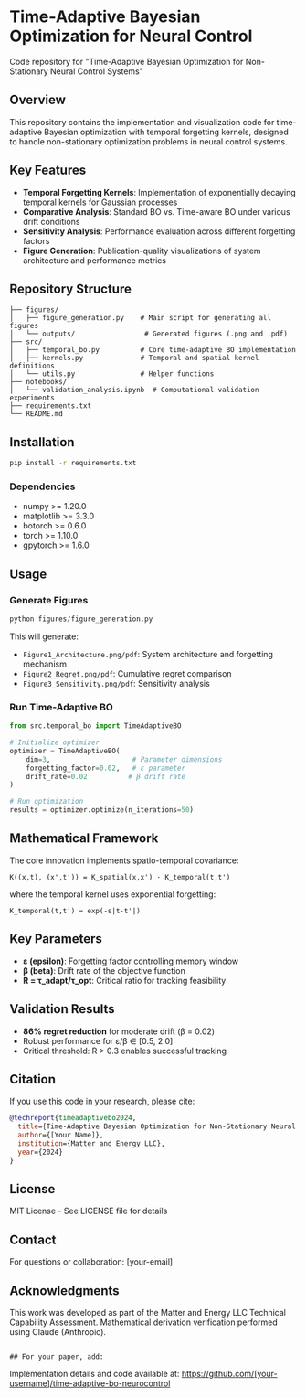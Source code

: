 # Time-Adaptive Bayesian Optimization for Neural Control
Code repository for "Time-Adaptive Bayesian Optimization for Non-Stationary Neural Control Systems" 

## Overview

This repository contains the implementation and visualization code for time-adaptive Bayesian optimization with temporal forgetting kernels, designed to handle non-stationary optimization problems in neural control systems.

## Key Features

- **Temporal Forgetting Kernels**: Implementation of exponentially decaying temporal kernels for Gaussian processes
- **Comparative Analysis**: Standard BO vs. Time-aware BO under various drift conditions
- **Sensitivity Analysis**: Performance evaluation across different forgetting factors
- **Figure Generation**: Publication-quality visualizations of system architecture and performance metrics

## Repository Structure
```
├── figures/
│   ├── figure_generation.py    # Main script for generating all figures
│   └── outputs/                 # Generated figures (.png and .pdf)
├── src/
│   ├── temporal_bo.py          # Core time-adaptive BO implementation
│   ├── kernels.py              # Temporal and spatial kernel definitions
│   └── utils.py                # Helper functions
├── notebooks/
│   └── validation_analysis.ipynb  # Computational validation experiments
├── requirements.txt
└── README.md
```

## Installation
```bash
pip install -r requirements.txt
```

### Dependencies
- numpy >= 1.20.0
- matplotlib >= 3.3.0
- botorch >= 0.6.0
- torch >= 1.10.0
- gpytorch >= 1.6.0

## Usage

### Generate Figures
```python
python figures/figure_generation.py
```

This will generate:
- `Figure1_Architecture.png/pdf`: System architecture and forgetting mechanism
- `Figure2_Regret.png/pdf`: Cumulative regret comparison
- `Figure3_Sensitivity.png/pdf`: Sensitivity analysis

### Run Time-Adaptive BO
```python
from src.temporal_bo import TimeAdaptiveBO

# Initialize optimizer
optimizer = TimeAdaptiveBO(
    dim=3,                    # Parameter dimensions
    forgetting_factor=0.02,   # ε parameter
    drift_rate=0.02          # β drift rate
)

# Run optimization
results = optimizer.optimize(n_iterations=50)
```

## Mathematical Framework

The core innovation implements spatio-temporal covariance:
```
K((x,t), (x',t')) = K_spatial(x,x') · K_temporal(t,t')
```

where the temporal kernel uses exponential forgetting:
```
K_temporal(t,t') = exp(-ε|t-t'|)
```

## Key Parameters

- **ε (epsilon)**: Forgetting factor controlling memory window
- **β (beta)**: Drift rate of the objective function
- **R = τ_adapt/τ_opt**: Critical ratio for tracking feasibility

## Validation Results

- **86% regret reduction** for moderate drift (β = 0.02)
- Robust performance for ε/β ∈ [0.5, 2.0]
- Critical threshold: R > 0.3 enables successful tracking

## Citation

If you use this code in your research, please cite:
```bibtex
@techreport{timeadaptivebo2024,
  title={Time-Adaptive Bayesian Optimization for Non-Stationary Neural Control},
  author={[Your Name]},
  institution={Matter and Energy LLC},
  year={2024}
}
```

## License

MIT License - See LICENSE file for details

## Contact

For questions or collaboration: [your-email]

## Acknowledgments

This work was developed as part of the Matter and Energy LLC Technical Capability Assessment. Mathematical derivation verification performed using Claude (Anthropic).
```

## For your paper, add:
```
Implementation details and code available at: https://github.com/[your-username]/time-adaptive-bo-neurocontrol
